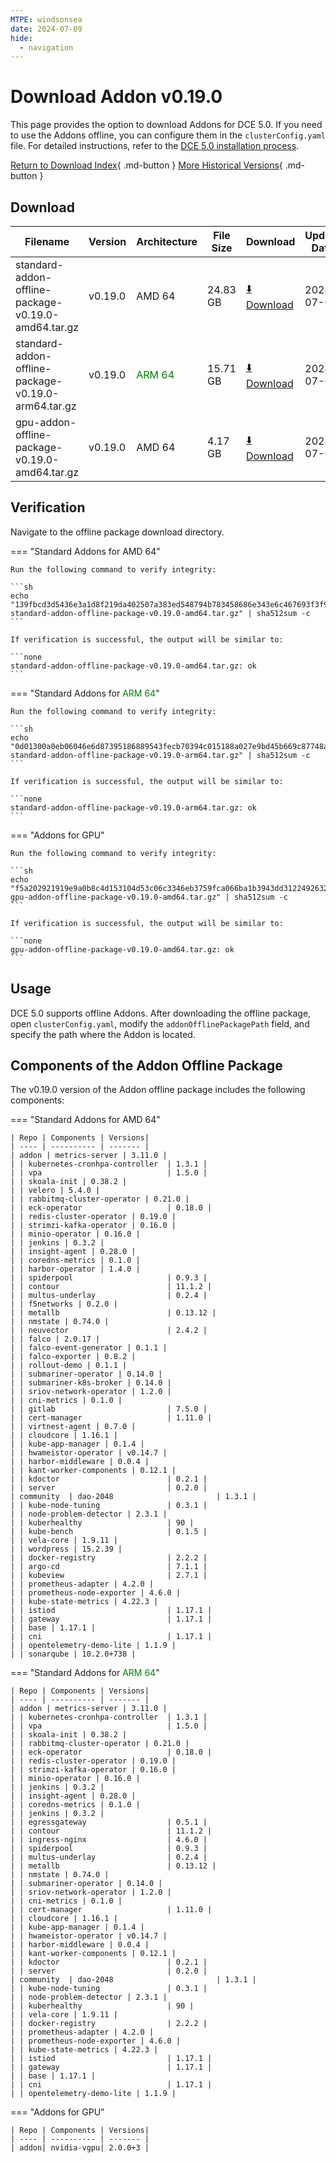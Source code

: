 ```yaml
---
MTPE: windsonsea
date: 2024-07-09
hide:
  - navigation
---
```


# Download Addon v0.19.0

This page provides the option to download Addons for DCE 5.0. If you need to use the Addons offline,
you can configure them in the `clusterConfig.yaml` file. For detailed instructions, refer to the
[DCE 5.0 installation process](../../install/index.md#install-dce-50-enterprise).

[Return to Download Index](../index.md#download-addon-offline-package){ .md-button }
[More Historical Versions](./history.md){ .md-button }

## Download

| Filename | Version | Architecture | File Size | Download | Update Date |
| -------- | ------- | ------------ | --------- | -------- | ----------- |
| standard-addon-offline-package-v0.19.0-amd64.tar.gz | v0.19.0 | AMD 64 | 24.83 GB | [:arrow_down: Download](https://qiniu-download-public.daocloud.io/DaoCloud_DigitalX_Addon/standard-addon-offline-package-v0.19.0-amd64.tar.gz) | 2024-07-09 |
| standard-addon-offline-package-v0.19.0-arm64.tar.gz | v0.19.0 | <font color="green">ARM 64</font> | 15.71 GB | [:arrow_down: Download](https://qiniu-download-public.daocloud.io/DaoCloud_DigitalX_Addon/standard-addon-offline-package-v0.19.0-arm64.tar.gz) | 2024-07-09 |
| gpu-addon-offline-package-v0.19.0-amd64.tar.gz | v0.19.0 | AMD 64 | 4.17 GB | [:arrow_down: Download](https://qiniu-download-public.daocloud.io/DaoCloud_DigitalX_Addon/gpu-addon-offline-package-v0.19.0-amd64.tar.gz) | 2024-07-09 |

## Verification

Navigate to the offline package download directory.

=== "Standard Addons for AMD 64"

    Run the following command to verify integrity:

    ```sh
    echo "139fbcd3d5436e3a1d8f219da402507a383ed548794b783458686e343e6c467693f3f9957557283b9296cb864a03fa23e80f75524da54c55d8a0bef831342f97  standard-addon-offline-package-v0.19.0-amd64.tar.gz" | sha512sum -c
    ```

    If verification is successful, the output will be similar to:

    ```none
    standard-addon-offline-package-v0.19.0-amd64.tar.gz: ok
    ```

=== "Standard Addons for <font color="green">ARM 64</font>"

    Run the following command to verify integrity:

    ```sh
    echo "0d01300a0eb06046e6d87395186889543fecb70394c015188a027e9bd45b669c87748a32ee5d61dbd29783c5bb6a526ea24c188f1a65724e6e711d45828754e0  standard-addon-offline-package-v0.19.0-arm64.tar.gz" | sha512sum -c
    ```

    If verification is successful, the output will be similar to:

    ```none
    standard-addon-offline-package-v0.19.0-arm64.tar.gz: ok
    ```

=== "Addons for GPU"

    Run the following command to verify integrity:

    ```sh
    echo "f5a202921919e9a0b8c4d153104d53c06c3346eb3759fca066ba1b3943dd3122492632b40c850d5966634e725c3fd9502329a2bd736cacf946e8870a9f6f21ed  gpu-addon-offline-package-v0.19.0-amd64.tar.gz" | sha512sum -c
    ```

    If verification is successful, the output will be similar to:

    ```none
    gpu-addon-offline-package-v0.19.0-amd64.tar.gz: ok
    ```

## Usage

DCE 5.0 supports offline Addons. After downloading the offline package, open `clusterConfig.yaml`, modify the `addonOfflinePackagePath` field, and specify the path where the Addon is located.

## Components of the Addon Offline Package

The v0.19.0 version of the Addon offline package includes the following components:

=== "Standard Addons for AMD 64"

    | Repo | Components | Versions|
    | ---- | ---------- | ------- |
    | addon | metrics-server | 3.11.0 |
    | | kubernetes-cronhpa-controller  | 1.3.1 |
    | | vpa                            | 1.5.0 |
    | | skoala-init | 0.38.2 |
    | | velero | 5.4.0 |
    | | rabbitmq-cluster-operator | 0.21.0 |
    | | eck-operator                   | 0.18.0 |
    | | redis-cluster-operator | 0.19.0 |
    | | strimzi-kafka-operator | 0.16.0 |
    | | minio-operator | 0.16.0 |
    | | jenkins | 0.3.2 |
    | | insight-agent | 0.28.0 |
    | | coredns-metrics | 0.1.0 |
    | | harbor-operator | 1.4.0 |
    | | spiderpool                     | 0.9.3 |
    | | contour                        | 11.1.2 |
    | | multus-underlay                | 0.2.4 |
    | | f5networks | 0.2.0 |
    | | metallb                        | 0.13.12 |
    | | nmstate | 0.74.0 |
    | | neuvector                      | 2.4.2 |
    | | falco | 2.0.17 |
    | | falco-event-generator | 0.1.1 |
    | | falco-exporter | 0.8.2 |
    | | rollout-demo | 0.1.1 |
    | | submariner-operator | 0.14.0 |
    | | submariner-k8s-broker | 0.14.0 |
    | | sriov-network-operator | 1.2.0 |
    | | cni-metrics | 0.1.0 |
    | | gitlab                         | 7.5.0 |
    | | cert-manager                   | 1.11.0 |
    | | virtnest-agent | 0.7.0 |
    | | cloudcore | 1.16.1 |
    | | kube-app-manager | 0.1.4 |
    | | hwameistor-operator | v0.14.7 |
    | | harbor-middleware | 0.0.4 |
    | | kant-worker-components | 0.12.1 |
    | | kdoctor                        | 0.2.1 |
    | | server                         | 0.2.0 |
    | community  | dao-2048                       | 1.3.1 |
    | | kube-node-tuning               | 0.3.1 |
    | | node-problem-detector | 2.3.1 |
    | | kuberhealthy                   | 90 |
    | | kube-bench                     | 0.1.5 |
    | | vela-core | 1.9.11 |
    | | wordpress | 15.2.39 |
    | | docker-registry                | 2.2.2 |
    | | argo-cd                        | 7.1.1 |
    | | kubeview                       | 2.7.1 |
    | | prometheus-adapter | 4.2.0 |
    | | prometheus-node-exporter | 4.6.0 |
    | | kube-state-metrics | 4.22.3 |
    | | istiod                         | 1.17.1 |
    | | gateway                        | 1.17.1 |
    | | base | 1.17.1 |
    | | cni                            | 1.17.1 |
    | | opentelemetry-demo-lite | 1.1.9 |
    | | sonarqube | 10.2.0+738 |

=== "Standard Addons for <font color="green">ARM 64</font>"

    | Repo | Components | Versions|
    | ---- | ---------- | ------- |
    | addon | metrics-server | 3.11.0 |
    | | kubernetes-cronhpa-controller  | 1.3.1 |
    | | vpa                            | 1.5.0 |
    | | skoala-init | 0.38.2 |
    | | rabbitmq-cluster-operator | 0.21.0 |
    | | eck-operator                   | 0.18.0 |
    | | redis-cluster-operator | 0.19.0 |
    | | strimzi-kafka-operator | 0.16.0 |
    | | minio-operator | 0.16.0 |
    | | jenkins | 0.3.2 |
    | | insight-agent | 0.28.0 |
    | | coredns-metrics | 0.1.0 |
    | | jenkins | 0.3.2 |
    | | egressgateway                  | 0.5.1 |
    | | contour                        | 11.1.2 |
    | | ingress-nginx                  | 4.6.0 |
    | | spiderpool                     | 0.9.3 |
    | | multus-underlay                | 0.2.4 |
    | | metallb                        | 0.13.12 |
    | | nmstate | 0.74.0 |
    | | submariner-operator | 0.14.0 |
    | | sriov-network-operator | 1.2.0 |
    | | cni-metrics | 0.1.0 |
    | | cert-manager                   | 1.11.0 |
    | | cloudcore | 1.16.1 |
    | | kube-app-manager | 0.1.4 |
    | | hwameistor-operator | v0.14.7 |
    | | harbor-middleware | 0.0.4 |
    | | kant-worker-components | 0.12.1 |
    | | kdoctor                        | 0.2.1 |
    | | server                         | 0.2.0 |
    | community  | dao-2048                       | 1.3.1 |
    | | kube-node-tuning               | 0.3.1 |
    | | node-problem-detector | 2.3.1 |
    | | kuberhealthy                   | 90 |
    | | vela-core | 1.9.11 |
    | | docker-registry                | 2.2.2 |
    | | prometheus-adapter | 4.2.0 |
    | | prometheus-node-exporter | 4.6.0 |
    | | kube-state-metrics | 4.22.3 |
    | | istiod                         | 1.17.1 |
    | | gateway                        | 1.17.1 |
    | | base | 1.17.1 |
    | | cni                            | 1.17.1 |
    | | opentelemetry-demo-lite | 1.1.9 |

=== "Addons for GPU"

    | Repo | Components | Versions|
    | ---- | ---------- | ------- |
    | addon| nvidia-vgpu| 2.0.0+3 |
